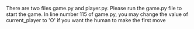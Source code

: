 There are two files game.py and player.py. 
Please run the game.py file to start the game.
In line number 115 of game.py, you may change the value of current_player to 'O' if you want the human to make the first move